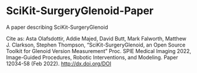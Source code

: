 # SciKit-SurgeryGlenoid-Paper
A paper describing SciKit-SurgeryGlenoid

Cite as: Asta Olafsdottir, Addie Majed, David Butt, Mark Falworth, Matthew J. Clarkson, Stephen Thompson, “SciKit-SurgeryGlenoid, an Open Source Toolkit for Glenoid Version Measurement” Proc. SPIE Medical Imaging 2022, Image-Guided Procedures, Robotic Interventions, and Modeling. Paper 12034-58 (Feb 2022). http://dx.doi.org/DOI
